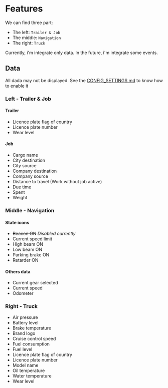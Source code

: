 # Features

We can find three part:

- The left: `Trailer & Job`
- The middle: `Navigation`
- The right: `Truck`

Currently, i'm integrate only data. In the future, i'm integrate some events.

## Data

All dada may not be displayed. See the [CONFIG_SETTINGS.md](CONFIG_SETTINGS.md) to know how to enable it

### Left - Trailer & Job

#### Trailer

- Licence plate flag of country
- Licence plate number
- Wear level

#### Job

- Cargo name
- City destination
- City source
- Company destination
- Company source
- Distance to travel (Work without job active)
- Due time
- Spent
- Weight

### Middle - Navigation

#### State icons

- ~~Beacon ON~~ *Disabled currently*
- Current speed limit
- High beam ON
- Low beam ON
- Parking brake ON
- Retarder ON

#### Others data

- Current gear selected
- Current speed
- Odometer

### Right - Truck

- Air pressure
- Battery level
- Brake temperature
- Brand logo
- Cruise control speed
- Fuel consumption
- Fuel level
- Licence plate flag of country
- Licence plate number
- Model name
- Oil temperature
- Water temperature
- Wear level
